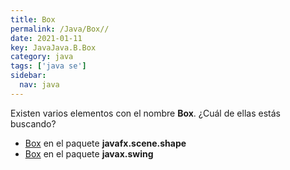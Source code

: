 ```yaml
---
title: Box
permalink: /Java/Box//
date: 2021-01-11
key: JavaJava.B.Box
category: java
tags: ['java se']
sidebar: 
  nav: java
---
```


Existen varios elementos con el nombre **Box**. ¿Cuál de ellas estás buscando?
<ul>
<li><a href="/Java/Box-javafx-scene-shape/">Box</a> en el paquete <strong>javafx.scene.shape</strong></li>
<li><a href="/Java/Box-javax-swing/">Box</a> en el paquete <strong>javax.swing</strong></li>
<ul>
